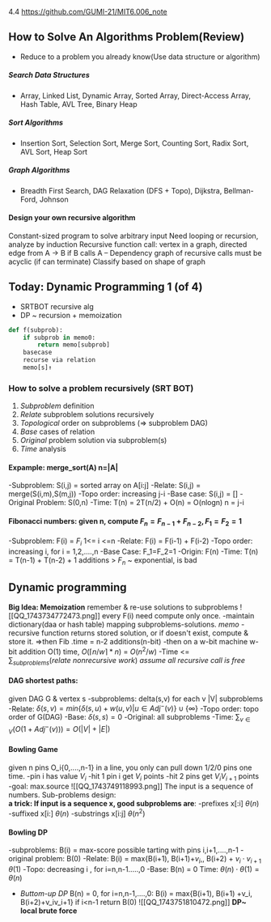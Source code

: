 4.4 https://github.com/GUMI-21/MIT6.006_note
## How to Solve An Algorithms Problem(Review)
+  Reduce to a problem you already know(Use data structure or algorithm)
##### Search Data Structures
* Array, Linked List, Dynamic Array, Sorted Array, Direct-Access Array, Hash Table, AVL Tree, Binary Heap
##### Sort Algorithms
* Insertion Sort, Selection Sort, Merge Sort, Counting Sort, Radix Sort, AVL Sort, Heap Sort
##### Graph Algorithms
* Breadth First Search, DAG Relaxation (DFS + Topo), Dijkstra, Bellman-Ford, Johnson
#### Design your own recursive algorithm
Constant-sized program to solve arbitrary input
Need looping or recursion, analyze by induction
Recursive function call: vertex in a graph, directed edge from A → B if B calls A
– Dependency graph of recursive calls must be acyclic (if can terminate)
Classify based on shape of graph
## Today: Dynamic Programming 1 (of 4)
+ SRTBOT recursive alg
+ DP ~ recursion + memoization
```python
def f(subprob):
	if subprob in memo0:
		return memo[subprob]
	basecase
	recurse via relation
	memo[s]↑
```
### How to solve a problem recursively (SRT BOT)
1. *Subproblem* definition 
2. *Relate* subproblem solutions recursively 
3. *Topological* order on subproblems (⇒ subproblem DAG) 
4. *Base* cases of relation 
5. *Original* problem solution via subproblem(s) 
6. *Time* analysis
#### Expample: merge_sort(A) n=|A|
-Subproblem: S(i,j) = sorted array on A[i:j]
-Relate: S(i,j) = merge(S(i,m),S(m,j))
-Topo order: increasing j-i
-Base case: S(i,j) = []
-Original Problem: S(0,n)
-Time: T(n) = 2T(n/2) + O(n) = O(nlogn)       n = j-i
#### Fibonacci numbers: given n, compute $F_n=F_{n-1}+F_{n-2},F_1=F_2=1$
-Subproblem: F(i) = $F_i$  1<= i <=n
-Relate: F(i) = F(i-1) + F(i-2)
-Topo order: increasing i, for i = 1,2,....,n
-Base Case: F_1=F_2=1
-Origin: F(n)
-Time: T(n) = T(n-1) + T(n-2) + 1 additions > $F_n$ ~ exponential, is bad
## Dynamic programming
**Big Idea: Memoization**
remember & re-use solutions to subproblems
![[QQ_1743734772473.png]]
every F(i) need compute only once.
-maintain dictionary(daa or hash table) mapping subproblems-solutions. *memo*
-recursive function returns stored solution, or if doesn't exist, compute & store it.
=>then Fib .time = n-2 additions(n-bit)
-then on a w-bit machine
w-bit addition O(1) time, $O(\lceil n/w\rceil*n)$ = $O(n^2/w)$
-Time <= $\sum_{subproblems}(relate \ nonrecursive\ work)$
*assume all recursive call is free*
#### DAG shortest paths:
given DAG G & vertex s
-subproblems: delta(s,v) for each v   |V| subproblems
-Relate: $\delta(s,v)=min\{\delta(s,u)+w(u,v)|u\in Adj^-(v)\}\cup\{\infty\}$
-Topo order: topo order of G(DAG)
-Base: $\delta(s,s)=0$
-Original: all subproblems
-Time: $\sum_{v\in V}(O(1+Adj^-(v))) = O(|V|+|E|)$
#### Bowling Game
given n pins O_i{0,....,n-1} in a line, you only can pull down 1/2/0 pins one time.
-pin i has value $V_i$
-hit 1 pin i get $V_i$ points
-hit 2 pins get $V_iV_{i+1}$ points
-goal: max.source
![[QQ_1743749118993.png]]
 The input is a sequence of numbers.
Sub-problems design:  
**a trick: If input is a sequence x, good subproblems are**:
-prefixes x[:i]    $\theta(n)$
-suffixed x[i:]    $\theta(n)$
-substrings x[i:j]     $\theta(n^2)$
#### Bowling DP
-subproblems: B(i) = max-score possible tarting with pins i,i+1,....,n-1
-original problem: B(0)
-Relate: B(i) = max{B(i+1), B(i+1)+$v_i$,, B(i+2) + $v_i\cdot v_{i+1}$   $\theta(1)$
-Topo: decreasing i , for i=n,n-1.....,0
-Base: B(n) = 0
Time: $\theta(n)\cdot \theta(1)=\theta(n)$
+ *Buttom-up DP*
B(n) = 0, for i=n,n-1,....,0:
	B(i) = max{B(i+1), B(i+1) +v_i, B(i+2)+v_iv_i+1}
		if i\<n-1
	return B(0)
![[QQ_1743751810472.png]]
**DP~ local brute force**
